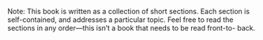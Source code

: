 Note: This book is written as a collection of short sections. Each section is self-contained, and addresses a particular topic. Feel free to read the sections in any order—this isn’t a book that needs to be read front-to- back.
